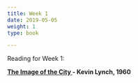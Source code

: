 ```yaml
---
title: Week 1
date: 2019-05-05
weight: 1
type: book

---
```

Reading for Week 1:

<b> <a href="
https://blackwells.co.uk/bookshop/product/9780262620017?gC=5a105e8b&gclid=Cj0KCQjwl9GCBhDvARIsAFunhslu1aD5bRQCnNkELNCYUGz0oD7b6OOgyJWHY77hMM4Z6ONkduMKC58aAl7zEALw_wcB" target="_blank"> The Image of the City </a> <b> - Kevin Lynch, 1960 </br>

